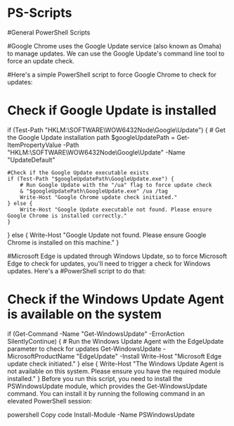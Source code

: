 # PS-Scripts
#General PowerShell Scripts

#Google Chrome uses the Google Update service (also known as Omaha) to manage updates. We can use the Google Update's command line tool to force an update check.

#Here's a simple PowerShell script to force Google Chrome to check for updates:

# Check if Google Update is installed
if (Test-Path "HKLM:\SOFTWARE\WOW6432Node\Google\Update") {
    # Get the Google Update installation path
    $googleUpdatePath = Get-ItemPropertyValue -Path "HKLM:\SOFTWARE\WOW6432Node\Google\Update" -Name "UpdateDefault"
    
    #Check if the Google Update executable exists
    if (Test-Path "$googleUpdatePath\GoogleUpdate.exe") {
        # Run Google Update with the "/ua" flag to force update check
        & "$googleUpdatePath\GoogleUpdate.exe" /ua /tag
        Write-Host "Google Chrome update check initiated."
    } else {
        Write-Host "Google Update executable not found. Please ensure Google Chrome is installed correctly."
    }
} else {
    Write-Host "Google Update not found. Please ensure Google Chrome is installed on this machine."
}


#Microsoft Edge is updated through Windows Update, so to force Microsoft Edge to check for updates, you'll need to trigger a check for Windows updates. Here's a #PowerShell script to do that:

# Check if the Windows Update Agent is available on the system

if (Get-Command -Name "Get-WindowsUpdate" -ErrorAction SilentlyContinue) {
    # Run the Windows Update Agent with the EdgeUpdate parameter to check for updates
    Get-WindowsUpdate -MicrosoftProductName "EdgeUpdate" -Install
    Write-Host "Microsoft Edge update check initiated."
} else {
    Write-Host "The Windows Update Agent is not available on this system. Please ensure you have the required module installed."
}
Before you run this script, you need to install the PSWindowsUpdate module, which provides the Get-WindowsUpdate command. You can install it by running the following command in an elevated PowerShell session:

powershell
Copy code
Install-Module -Name PSWindowsUpdate
